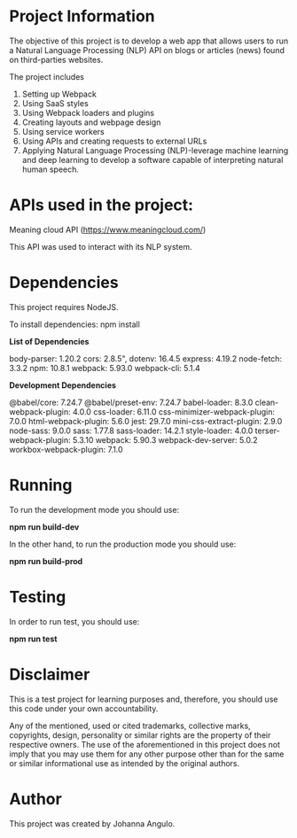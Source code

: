 # Project Information

The objective of this project is to develop a web app that allows users to run a Natural Language Processing (NLP) API on blogs or articles (news) found on third-parties websites.

The project includes

1. Setting up Webpack
2. Using SaaS styles
3. Using Webpack loaders and plugins
4. Creating layouts and webpage design
5. Using service workers
6. Using APIs and creating requests to external URLs
7. Applying Natural Language Processing (NLP)-leverage machine learning and deep learning to develop a software capable of interpreting natural human speech.


# APIs used in the project:

Meaning cloud API (https://www.meaningcloud.com/)

This API was used to interact with its NLP system.

# Dependencies

This project requires NodeJS.

To install dependencies: npm install

**List of Dependencies**

 body-parser: 1.20.2
 cors: 2.8.5",
 dotenv: 16.4.5
 express: 4.19.2
 node-fetch: 3.3.2
 npm: 10.8.1
 webpack: 5.93.0
 webpack-cli: 5.1.4

  **Development Dependencies**

  @babel/core: 7.24.7
  @babel/preset-env: 7.24.7
  babel-loader: 8.3.0
  clean-webpack-plugin: 4.0.0
  css-loader: 6.11.0
  css-minimizer-webpack-plugin: 7.0.0
  html-webpack-plugin: 5.6.0
  jest: 29.7.0
  mini-css-extract-plugin: 2.9.0
  node-sass: 9.0.0
  sass: 1.77.8
  sass-loader: 14.2.1
  style-loader: 4.0.0
  terser-webpack-plugin: 5.3.10
  webpack: 5.90.3
  webpack-dev-server: 5.0.2
  workbox-webpack-plugin: 7.1.0

# Running

To run the development mode you should use:

**npm run build-dev**

In the other hand, to run the production mode you should use:

**npm run build-prod**

# Testing

In order to run test, you should use:

**npm run test**

# Disclaimer

This is a test project for learning purposes and, therefore, you should use this code under your own accountability.

Any of the mentioned, used or cited trademarks, collective marks, copyrights, design, personality or similar rights are the property of their respective owners. The use of the aforementioned in this project does not imply that you may use them for any other purpose other than for the same or similar informational use as intended by the original authors.

# Author

This project was created by Johanna Angulo.


